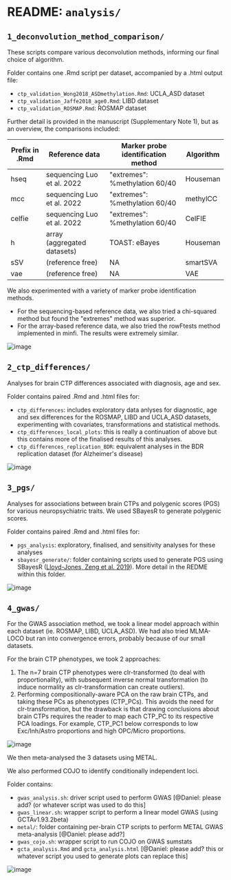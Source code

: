# README: `analysis/`

## `1_deconvolution_method_comparison/`

These scripts compare various deconvolution methods, informing our final choice of algorithm.

Folder contains one .Rmd script per dataset, accompanied by a .html output file:

- `ctp_validation_Wong2018_ASDmethylation.Rmd`: UCLA_ASD dataset
- `ctp_validation_Jaffe2018_age0.Rmd`: LIBD dataset
- `ctp_validation_ROSMAP.Rmd`: ROSMAP dataset

Further detail is provided in the manuscript (Supplementary Note 1), but as an overview, the comparisons included:

| Prefix in .Rmd| Reference data   | Marker probe identification method   | Algorithm         |
|---------------|------------------|---------------------|-------------------|
| hseq          | sequencing Luo et al. 2022  | "extremes": %methylation 60/40  | Houseman          |
| mcc           | sequencing Luo et al. 2022  | "extremes": %methylation 60/40  | methylCC          |
| celfie        | sequencing Luo et al. 2022  | "extremes": %methylation 60/40  | CelFIE            |
| h             | array (aggregated datasets) | TOAST: eBayes          | Houseman          |
| sSV           | (reference free) | NA                    | smartSVA          |
| vae           | (reference free) | NA                    | VAE               |

We also experimented with a variety of marker probe identification methods.

- For the sequencing-based reference data, we also tried a chi-squared method but found the "extremes" method was superior.
- For the array-based reference data, we also tried the rowFtests method implemented in minfi. The results were extremely similar.

![image](https://user-images.githubusercontent.com/19381296/210070664-495c5d78-51c9-464d-aec7-edd513e026f5.png)

## `2_ctp_differences/`

Analyses for brain CTP differences associated with diagnosis, age and sex.

Folder contains paired .Rmd and .html files for:

- `ctp_differences`: includes exploratory data anlyses for diagnostic, age and sex differences for the ROSMAP, LIBD and UCLA_ASD datasets, experimenting with covariates, transformations and statistical methods.
- `ctp_differences_local_plots`: this is really a continuation of above but this contains more of the finalised results of this analyses. 
- `ctp_differences_replication_BDR`: equivalent analyses in the BDR replication dataset (for Alzheimer's disease)

![image](https://user-images.githubusercontent.com/19381296/210070731-11387d2b-2854-4825-a6be-ead83a1d5223.png)

## `3_pgs/`

Analyses for associations between brain CTPs and polygenic scores (PGS) for various neuropsychiatric traits.
We used SBayesR to generate polygenic scores.

Folder contains paired .Rmd and .html files for:

- `pgs_analysis`: exploratory, finalised, and sensitivity analyses for these analyses
- `sbayesr_generate/`: folder containing scripts used to generate PGS using SBayesR ([Lloyd-Jones, Zeng et al. 2019](https://cnsgenomics.com/software/gctb/#Overview)). More detail in the REDME within this folder.

![image](https://user-images.githubusercontent.com/19381296/210070771-f1717dde-f01d-4f5b-a409-9668d528c439.png)

## `4_gwas/`

For the GWAS association method, we took a linear model approach within each dataset (ie. ROSMAP, LIBD, UCLA_ASD). We had also tried MLMA-LOCO but ran into convergence errors, probably because of our small datasets.

For the brain CTP phenotypes, we took 2 approaches:

1. The n=7 brain CTP phenotypes were clr-transformed (to deal with proportionality), with subsequent inverse normal transformation (to induce normality as clr-transformation can create outliers).
2. Performing compositionally-aware PCA on the raw brain CTPs, and taking these PCs as phenotypes (CTP_PCs). This avoids the need for clr-transformation, but the drawback is that drawing conclusions about brain CTPs requires the reader to map each CTP_PC to its respective PCA loadings. For example, CTP_PC1 below corresponds to low Exc/Inh/Astro proportions and high OPC/Micro proportions.

![image](https://user-images.githubusercontent.com/19381296/210123840-9caa2f8c-28cc-4b7a-8b02-318f3978a496.png)

We then meta-analysed the 3 datasets using METAL.

We also performed COJO to identify conditionally independent loci.

Folder contains:

- `gwas_analysis.sh`: driver script used to perform GWAS [@Daniel: please add? (or whatever script was used to do this]
- `gwas_linear.sh`: wrapper script to perform a linear model GWAS (using GCTAv1.93.2beta)
- `metal/`: folder containing per-brain CTP scripts to perform METAL GWAS meta-analysis [@Daniel: please add?]
- `gwas_cojo.sh`: wrapper script to run COJO on GWAS sumstats
- `gcta_analysis.Rmd` and `gcta_analysis.html` [@Daniel: please add? this or whatever script you used to generate plots can replace this]

![image](https://user-images.githubusercontent.com/19381296/210123731-d71627ea-6dc3-4094-842c-4d4c2ffd5645.png)

